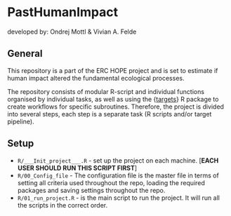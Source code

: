 # PastHumanImpact

developed by: Ondrej Mottl & Vivian A. Felde

## General

This repository is a part of the ERC HOPE project and is set to estimate if human impact altered the fundamental ecological processes.

The repository consists of modular R-script and individual functions organised by individual tasks, as well as using the {[targets](https://books.ropensci.org/targets/)} R package to create workflows for specific subroutines. Therefore, the project is divided into several steps, each step is a separate task (R scripts and/or target pipeline).

## Setup

* `R/___Init_project___.R` - set up the project on each machine. [**EACH USER SHOULD RUN THIS SCRIPT FIRST**]
* `R/00_Config_file` - The configuration file is the master file in terms of setting all criteria used throughout the repo, loading the required packages and saving settings throughout the repo.
* `R/01_run_project.R` - is the main script to run the project. It will run all the scripts in the correct order.
